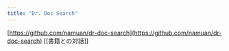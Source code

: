 ```yaml
---
title: "Dr. Doc Search"
---
```


[https://github.com/namuan/dr-doc-search](https://github.com/namuan/dr-doc-search)
[[書籍との対話]]
